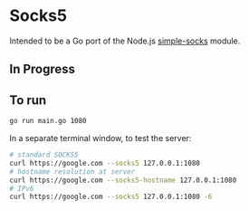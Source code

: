 # Socks5

Intended to be a Go port of the Node.js [simple-socks](https://github.com/brozeph/simple-socks) module.

## In Progress

## To run

```bash
go run main.go 1080
```

In a separate terminal window, to test the server:

```bash
# standard SOCKS5
curl https://google.com --socks5 127.0.0.1:1080
# hostname resolution at server
curl https://google.com --socks5-hostname 127.0.0.1:1080
# IPv6
curl https://google.com --socks5 127.0.0.1:1080 -6
```
